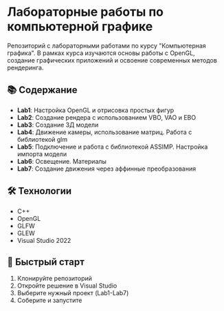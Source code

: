 # Лабораторные работы по компьютерной графике

Репозиторий с лабораторными работами по курсу "Компьютерная графика". В рамках курса изучаются основы работы с OpenGL, создание графических приложений и освоение современных методов рендеринга.

## 📚 Содержание

- **Lab1**: Настройка OpenGL и отрисовка простых фигур
- **Lab2**: Создание рендера с использованием VBO, VAO и EBO
- **Lab3**: Создание 3Д модели
- **Lab4**: Движение камеры, использование матриц. Работа с библиотекой glm
- **Lab5**: Подключение и работа с библиотекой ASSIMP. Настройка импорта модели
- **Lab6**: Освещение. Материалы
- **Lab7**: Создание движения через аффинные преобразования

## 🛠 Технологии

- C++
- OpenGL
- GLFW
- GLEW
- Visual Studio 2022

## 🚀 Быстрый старт

1. Клонируйте репозиторий
2. Откройте решение в Visual Studio
3. Выберите нужный проект (Lab1-Lab7)
4. Соберите и запустите
